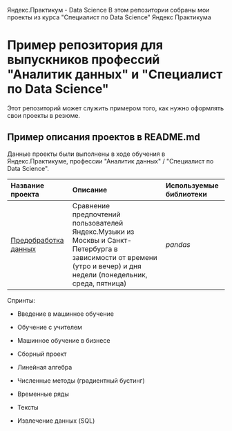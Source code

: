 Яндекс.Практикум - Data Science
В этом репозитории собраны мои проекты из курса "Специалист по Data Science" Яндекс Практикума

# Пример репозитория для выпускников профессий "Аналитик данных" и "Специалист по Data Science"

Этот репозиторий может служить примером того, как нужно оформлять свои проекты в резюме.

## Пример описания проектов в README.md

Данные проекты были выполнены в ходе обучения в Яндекс.Практикуме, профессии "Аналитик данных" / "Специалист по Data Science".

| Название проекта | Описание | Используемые библиотеки | 
| :---------------------- | :---------------------- | :---------------------- |
| [Предобработка данных](https://github.com/nekostrol/Projects/tree/main/01%20-%20%D0%9F%D1%80%D0%B5%D0%B4%D0%BE%D0%B1%D1%80%D0%B0%D0%B1%D0%BE%D1%82%D0%BA%D0%B0%20%D0%B4%D0%B0%D0%BD%D0%BD%D1%8B%D1%85) | Сравнение предпочтений пользователей Яндекс.Музыки из Москвы и Санкт-Петербурга в зависимости от времени (утро и вечер) и дня недели (понедельник, среда, пятница)| *pandas* |


Спринты:

  - Введение в машинное обучение
  
  - Обучение с учителем
  
  - Машинное обучение в бизнесе
  
  - Сборный проект
  
  - Линейная алгебра
  
  - Численные методы (градиентный бустинг)
  
  - Временные ряды
  
  - Тексты
  
  - Извлечение данных (SQL)
